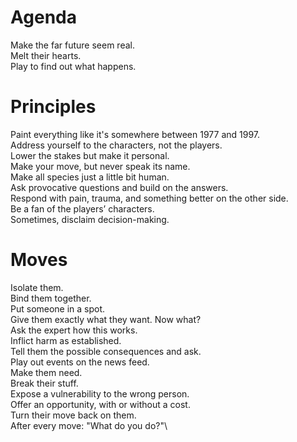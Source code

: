 # Agenda
Make the far future seem real. \
Melt their hearts. \
Play to find out what happens.
# Principles
Paint everything like it's somewhere between 1977 and 1997.\
Address yourself to the characters, not the players.\
Lower the stakes but make it personal.\
Make your move, but never speak its name.\
Make all species just a little bit human.\
Ask provocative questions and build on the answers.\
Respond with pain, trauma, and something better on the other side.\
Be a fan of the players’ characters.\
Sometimes, disclaim decision-making.
# Moves
Isolate them.\
Bind them together.\
Put someone in a spot.\
Give them exactly what they want. Now what?\
Ask the expert how this works.\
Inflict harm as established.\
Tell them the possible consequences and ask.\
Play out events on the news feed.\
Make them need.\
Break their stuff.\
Expose a vulnerability to the wrong person.\
Offer an opportunity, with or without a cost.\
Turn their move back on them.\
After every move: "What do you do?"\
